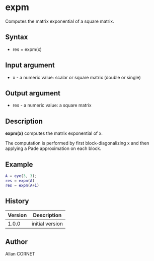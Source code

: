 # expm

Computes the matrix exponential of a square matrix.

## Syntax

- res = expm(x)

## Input argument

- x - a numeric value: scalar or square matrix (double or single)

## Output argument

- res - a numeric value: a square matrix

## Description

  <p><b>expm(x)</b> computes the matrix exponential of x.</p>
  <p>The computation is performed by first block-diagonalizing x and then applying a Pade approximation on each block.</p>

## Example

```matlab
A = eye(3, 3);
res = expm(A)
res = expm(A+i)
```

## History

| Version | Description     |
| ------- | --------------- |
| 1.0.0   | initial version |

## Author

Allan CORNET
